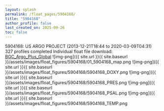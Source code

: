 ```yaml
---
layout: splash
permalink: /float_pages/5904168/
title: "5904168"
author_profile: false
last_created_on: 2025-09-26
toc: false
---
```

 
5904168: US ARGO PROJECT (2013-12-21T18:44 to 2020-03-09T04:31)
327 profiles completed
Individual float file download: [BGC_Argo_Plus_Global](https://ftp.soest.hawaii.edu/bgc_argo_plus/Individual_Floats/outliers_removed/5904168_Sprof_processed.nc)
![img-png]({{ site.url }}{{ site.baseurl }}/assets/images/float_figures/5904168/01_5904168_map.png
![img-png]({{ site.url }}{{ site.baseurl }}/assets/images/float_figures/5904168/5904168_DOXY.png
![img-png]({{ site.url }}{{ site.baseurl }}/assets/images/float_figures/5904168/5904168_PRES.png
![img-png]({{ site.url }}{{ site.baseurl }}/assets/images/float_figures/5904168/5904168_PSAL.png
![img-png]({{ site.url }}{{ site.baseurl }}/assets/images/float_figures/5904168/5904168_TEMP.png
